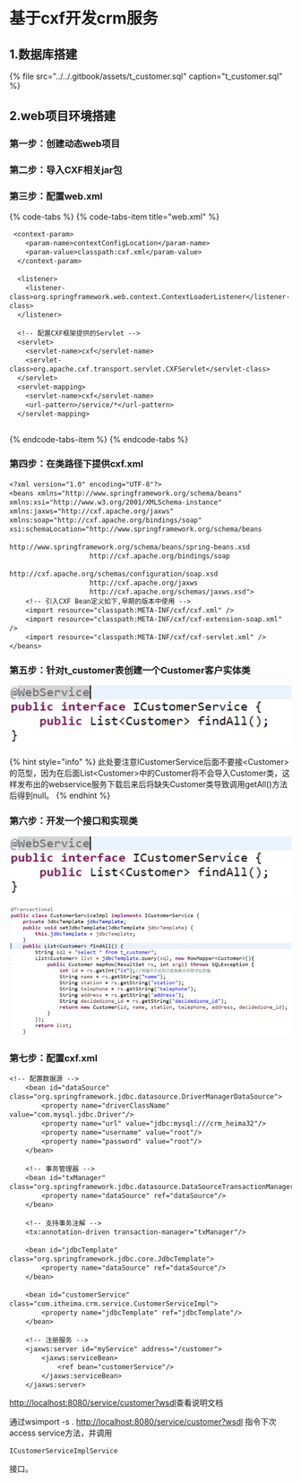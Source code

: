 # 基于cxf开发crm服务

## 1.数据库搭建

{% file src="../../.gitbook/assets/t\_customer.sql" caption="t\_customer.sql" %}

## 2.web项目环境搭建 

### 第一步：创建动态web项目 

### 第二步：导入CXF相关jar包

### 第三步：配置web.xml

{% code-tabs %}
{% code-tabs-item title="web.xml" %}
```text
 <context-param>
  	<param-name>contextConfigLocation</param-name>
  	<param-value>classpath:cxf.xml</param-value>
  </context-param>
  
  <listener>
  	<listener-class>org.springframework.web.context.ContextLoaderListener</listener-class>
  </listener>
  
  <!-- 配置CXF框架提供的Servlet -->
  <servlet>
  	<servlet-name>cxf</servlet-name>
  	<servlet-class>org.apache.cxf.transport.servlet.CXFServlet</servlet-class>
  </servlet>
  <servlet-mapping>
  	<servlet-name>cxf</servlet-name>
  	<url-pattern>/service/*</url-pattern>
  </servlet-mapping>


```
{% endcode-tabs-item %}
{% endcode-tabs %}

### 第四步：在类路径下提供cxf.xml

```text
<?xml version="1.0" encoding="UTF-8"?>
<beans xmlns="http://www.springframework.org/schema/beans"
xmlns:xsi="http://www.w3.org/2001/XMLSchema-instance" 
xmlns:jaxws="http://cxf.apache.org/jaxws"
xmlns:soap="http://cxf.apache.org/bindings/soap"
xsi:schemaLocation="http://www.springframework.org/schema/beans 
					http://www.springframework.org/schema/beans/spring-beans.xsd
					http://cxf.apache.org/bindings/soap 
					http://cxf.apache.org/schemas/configuration/soap.xsd
					http://cxf.apache.org/jaxws 
					http://cxf.apache.org/schemas/jaxws.xsd">
	<!-- 引入CXF Bean定义如下,早期的版本中使用 -->
	<import resource="classpath:META-INF/cxf/cxf.xml" />
	<import resource="classpath:META-INF/cxf/cxf-extension-soap.xml" />
	<import resource="classpath:META-INF/cxf/cxf-servlet.xml" />
</beans>

```

### 第五步：针对t\_customer表创建一个Customer客户实体类

![](../../.gitbook/assets/image%20%2821%29.png)

{% hint style="info" %}
此处要注意ICustomerService后面不要接&lt;Customer&gt;的范型，因为在后面List&lt;Customer&gt;中的Customer将不会导入Customer类，这样发布出的webservice服务下载后来后将缺失Customer类导致调用getAll\(\)方法后得到null。
{% endhint %}

### 第六步：开发一个接口和实现类

![](../../.gitbook/assets/image%20%28172%29.png)

![](../../.gitbook/assets/image%20%28209%29.png)

### 第七步：配置cxf.xml

```text
<!-- 配置数据源 -->
	<bean id="dataSource" class="org.springframework.jdbc.datasource.DriverManagerDataSource">
		<property name="driverClassName" value="com.mysql.jdbc.Driver"/>
		<property name="url" value="jdbc:mysql:///crm_heima32"/>
		<property name="username" value="root"/>
		<property name="password" value="root"/>
	</bean>
	
	<!-- 事务管理器 -->
	<bean id="txManager" class="org.springframework.jdbc.datasource.DataSourceTransactionManager">
		<property name="dataSource" ref="dataSource"/>
	</bean>
	
	<!-- 支持事务注解 -->
	<tx:annotation-driven transaction-manager="txManager"/>
	
	<bean id="jdbcTemplate" class="org.springframework.jdbc.core.JdbcTemplate">
		<property name="dataSource" ref="dataSource"/>
	</bean>
	
	<bean id="customerService" class="com.itheima.crm.service.CustomerServiceImpl">
		<property name="jdbcTemplate" ref="jdbcTemplate"/>
	</bean>
	
	<!-- 注册服务 -->
	<jaxws:server id="myService" address="/customer">
		<jaxws:serviceBean>
			<ref bean="customerService"/>
		</jaxws:serviceBean>
	</jaxws:server>

```

[http://localhost:8080/service/customer?wsdl](http://localhost:8080/service/customer?wsdl)查看说明文档

通过wsimport -s . [http://localhost:8080/service/customer?wsdl](http://localhost:8080/service/customer?wsdl) 指令下次access service方法，并调用

```text
ICustomerServiceImplService
```

 接口。


